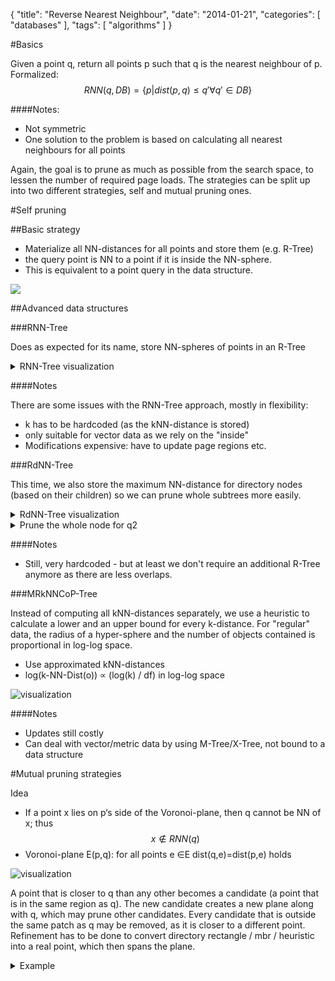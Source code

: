 {
  "title": "Reverse Nearest Neighbour",
  "date": "2014-01-21",
  "categories": [
    "databases"
  ],
  "tags": [
   "algorithms" 
  ]
}

#Basics

Given a point q, return all points p such that q is the nearest neighbour of p.
Formalized: $$RNN(q, DB) = \{p | dist(p,q) \leq q' \forall q' \in DB\}$$

####Notes:

- Not symmetric
- One solution to the problem is based on calculating all nearest neighbours for all points

Again, the goal is to prune as much as possible from the search space, to lessen the number of
required page loads. The strategies can be split up into two different strategies, self and mutual
pruning ones.

#Self pruning

##Basic strategy

- Materialize all NN-distances for all points and store them (e.g. R-Tree)
- the query point is NN to a point if it is inside the NN-sphere.
- This is equivalent to a point query in the data structure.

![]({{urls.media}}/gertz/rdb/self_pruning.png)

##Advanced data structures

###RNN-Tree

Does as expected for its name, store NN-spheres of points in an R-Tree

<details><summary>RNN-Tree visualization</summary><img src="{{urls.media}}/gertz/rdb/rnn_tree.png"></details>

####Notes

There are some issues with the RNN-Tree approach, mostly in flexibility:

- k has to be hardcoded (as the kNN-distance is stored)
- only suitable for vector data as we rely on the "inside"
- Modifications expensive: have to update page regions etc.

###RdNN-Tree

This time, we also store the maximum NN-distance for directory nodes (based on their children) so we
can prune whole subtrees more easily.

<details><summary>RdNN-Tree visualization</summary><img src="{{urls.media}}/gertz/rdb/rdnn.png"></details>
<details><summary>Prune the whole node for q2</summary><img src="{{urls.media}}/gertz/rdb/rdnn2.png"></details>

####Notes

- Still, very hardcoded - but at least we don't require an additional R-Tree anymore as there are
less overlaps.

###MRkNNCoP-Tree

Instead of computing all kNN-distances separately, we use a heuristic to calculate a lower and an
upper bound for every k-distance.
For "regular" data, the radius of a hyper-sphere and the number of objects contained is proportional
in log-log space.

- Use approximated kNN-distances
- log(k-NN-Dist(o)) ∝ (log(k) / df) in log-log space

![visualization]({{urls.media}}/gertz/rdb/mrknncop.png)

####Notes

- Updates still costly
- Can deal with vector/metric data by using M-Tree/X-Tree, not bound to a data structure


#Mutual pruning strategies

Idea
- If a point x lies on p‘s side of the Voronoi-plane, then q cannot be NN of x;
thus $$x \not \in RNN(q)$$
- Voronoi-plane E(p,q): for all points e ∈E
dist(q,e)=dist(p,e) holds

![visualization]({{urls.media}}/gertz/rdb/voronoi2.png)

A point that is closer to q than any other becomes a candidate (a point that is in the same region
as q). 
The new candidate creates a new plane along with q, which may prune other candidates.
Every candidate that is outside the same patch as q may be removed, as it is closer to a different
point.
Refinement has to be done to convert directory rectangle / mbr / heuristic into a real point, which
then spans the plane.


<details><summary>Example</summary>
<img src="{{urls.media}}/gertz/rdb/voronoi3.png">
In the first iteration, c1-c4 are the candidates, they, along with q, create the displayed
voronoi-net.
p1 is inside the same square that q is in, so q is a NN-candidate for **p1** - another plane has to be
introduced.
Note that the directory rectangle **MUR2** has to be refined as well, because it overlaps with the
center square.
<img src="{{urls.media}}/gertz/rdb/voronoi4.png"></details>
